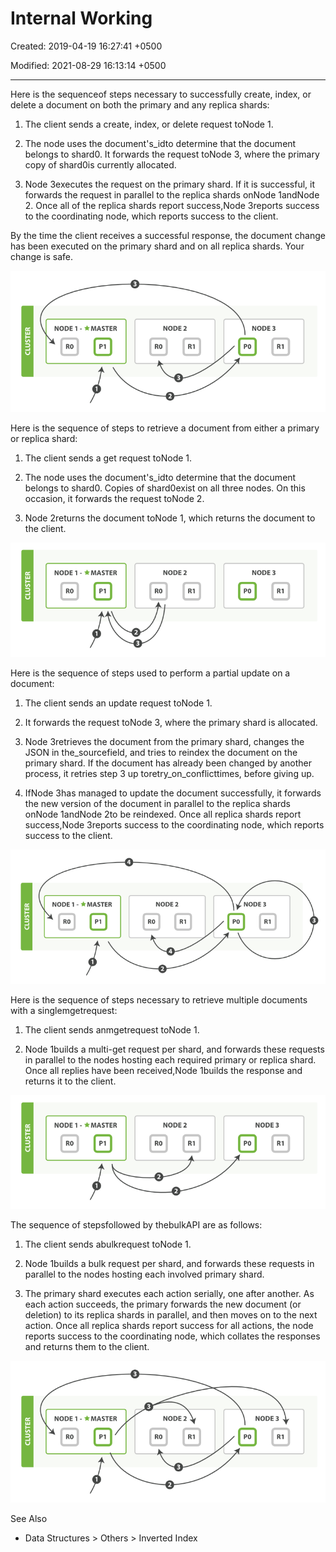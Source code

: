 # Internal Working

Created: 2019-04-19 16:27:41 +0500

Modified: 2021-08-29 16:13:14 +0500

---

Here is the sequenceof steps necessary to successfully create, index, or delete a document on both the primary and any replica shards:

1. The client sends a create, index, or delete request toNode 1.

2. The node uses the document's_idto determine that the document belongs to shard0. It forwards the request toNode 3, where the primary copy of shard0is currently allocated.

3. Node 3executes the request on the primary shard. If it is successful, it forwards the request in parallel to the replica shards onNode 1andNode 2. Once all of the replica shards report success,Node 3reports success to the coordinating node, which reports success to the client.

By the time the client receives a successful response, the document change has been executed on the primary shard and on all replica shards. Your change is safe.

![Creating, indexing or deleting a single document](../../media/Technologies-Elasticsearch-Internal-Working-image1.png)

Here is the sequence of steps to retrieve a document from either a primary or replica shard:

1. The client sends a get request toNode 1.

2. The node uses the document's_idto determine that the document belongs to shard0. Copies of shard0exist on all three nodes. On this occasion, it forwards the request toNode 2.

3. Node 2returns the document toNode 1, which returns the document to the client.

![Retrieving a single document](../../media/Technologies-Elasticsearch-Internal-Working-image2.png)

Here is the sequence of steps used to perform a partial update on a document:

1. The client sends an update request toNode 1.

2. It forwards the request toNode 3, where the primary shard is allocated.

3. Node 3retrieves the document from the primary shard, changes the JSON in the_sourcefield, and tries to reindex the document on the primary shard. If the document has already been changed by another process, it retries step 3 up toretry_on_conflicttimes, before giving up.

4. IfNode 3has managed to update the document successfully, it forwards the new version of the document in parallel to the replica shards onNode 1andNode 2to be reindexed. Once all replica shards report success,Node 3reports success to the coordinating node, which reports success to the client.

![Partial updates to a document](../../media/Technologies-Elasticsearch-Internal-Working-image3.png)

Here is the sequence of steps necessary to retrieve multiple documents with a singlemgetrequest:

1. The client sends anmgetrequest toNode 1.

2. Node 1builds a multi-get request per shard, and forwards these requests in parallel to the nodes hosting each required primary or replica shard. Once all replies have been received,Node 1builds the response and returns it to the client.

![Retrieving multiple documents with mget](../../media/Technologies-Elasticsearch-Internal-Working-image4.png)

The sequence of stepsfollowed by thebulkAPI are as follows:

1. The client sends abulkrequest toNode 1.

2. Node 1builds a bulk request per shard, and forwards these requests in parallel to the nodes hosting each involved primary shard.

3. The primary shard executes each action serially, one after another. As each action succeeds, the primary forwards the new document (or deletion) to its replica shards in parallel, and then moves on to the next action. Once all replica shards report success for all actions, the node reports success to the coordinating node, which collates the responses and returns them to the client.

![Multiple document changes with bulk](../../media/Technologies-Elasticsearch-Internal-Working-image5.png)

See Also

- Data Structures > Others > Inverted Index
